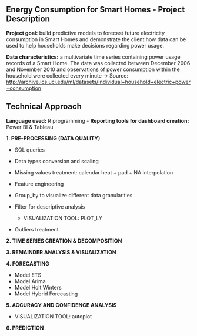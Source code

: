 ## Energy Consumption for Smart Homes - Project Description 

**Project goal:** build predictive models to forecast future electricity consumption in Smart Homes and demonstrate the client how data can be used to help households make decisions regarding power usage. 

**Data characteristics:** a multivariate time series containing power usage records of a Smart Home. The data was collected between December 2006 and November 2010 and observations of power consumption within the household were collected every minute
-> Source: http://archive.ics.uci.edu/ml/datasets/Individual+household+electric+power+consumption


## Technical Approach
**Language used:** R programming - **Reporting tools for dashboard creation:** Power BI & Tableau 

**1. PRE-PROCESSING (DATA QUALITY)**
- SQL queries
- Data types conversion and scaling
- Missing values treatment: calendar heat + pad + NA interpolation

- Feature engineering
- Group_by to visualize different data granularities 
- Filter for descriptive analysis
  * VISUALIZATION TOOL: PLOT_LY

- Outliers treatment


**2. TIME SERIES CREATION & DECOMPOSITION**

**3. REMAINDER ANALYSIS & VISUALIZATION**


**4. FORECASTING**
- Model ETS
- Model Arima
- Model Holt Winters
- Model Hybrid Forecasting

**5. ACCURACY AND CONFIDENCE ANALYSIS**
  * VISUALIZATION TOOL: autoplot

**6. PREDICTION**
